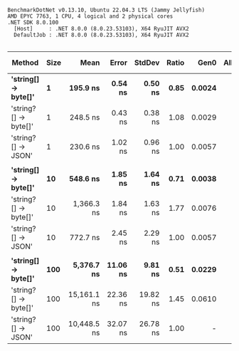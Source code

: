 ```

BenchmarkDotNet v0.13.10, Ubuntu 22.04.3 LTS (Jammy Jellyfish)
AMD EPYC 7763, 1 CPU, 4 logical and 2 physical cores
.NET SDK 8.0.100
  [Host]     : .NET 8.0.0 (8.0.23.53103), X64 RyuJIT AVX2
  DefaultJob : .NET 8.0.0 (8.0.23.53103), X64 RyuJIT AVX2


```
| Method               | Size | Mean        | Error    | StdDev   | Ratio | Gen0   | Allocated | Alloc Ratio |
|--------------------- |----- |------------:|---------:|---------:|------:|-------:|----------:|------------:|
| **&#39;string[] → byte[]&#39;**  | **1**    |    **195.9 ns** |  **0.54 ns** |  **0.50 ns** |  **0.85** | **0.0024** |     **208 B** |        **0.43** |
| &#39;string?[] → byte[]&#39; | 1    |    248.5 ns |  0.43 ns |  0.38 ns |  1.08 | 0.0029 |     240 B |        0.49 |
| &#39;string?[] → JSON&#39;   | 1    |    230.6 ns |  1.02 ns |  0.96 ns |  1.00 | 0.0057 |     488 B |        1.00 |
|                      |      |             |          |          |       |        |           |             |
| **&#39;string[] → byte[]&#39;**  | **10**   |    **548.6 ns** |  **1.85 ns** |  **1.64 ns** |  **0.71** | **0.0038** |     **360 B** |        **0.74** |
| &#39;string?[] → byte[]&#39; | 10   |  1,366.3 ns |  1.84 ns |  1.63 ns |  1.77 | 0.0076 |     680 B |        1.39 |
| &#39;string?[] → JSON&#39;   | 10   |    772.7 ns |  2.45 ns |  2.29 ns |  1.00 | 0.0057 |     488 B |        1.00 |
|                      |      |             |          |          |       |        |           |             |
| **&#39;string[] → byte[]&#39;**  | **100**  |  **5,376.7 ns** | **11.06 ns** |  **9.81 ns** |  **0.51** | **0.0229** |    **2336 B** |        **4.79** |
| &#39;string?[] → byte[]&#39; | 100  | 15,161.1 ns | 22.36 ns | 19.82 ns |  1.45 | 0.0610 |    5536 B |       11.34 |
| &#39;string?[] → JSON&#39;   | 100  | 10,448.5 ns | 32.07 ns | 26.78 ns |  1.00 |      - |     488 B |        1.00 |
